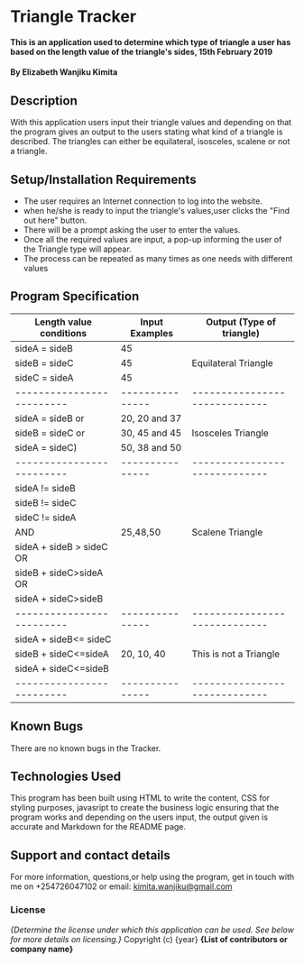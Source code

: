 # Triangle Tracker
#### This is an application used to determine which type of triangle a user has based on the length value of the triangle's sides, 15th February 2019
#### By **Elizabeth Wanjiku Kimita**

## Description
With this application users input their triangle values and depending on that the program gives an output to the users stating what kind of a triangle is described. The triangles can either be equilateral, isosceles, scalene or not a triangle.

## Setup/Installation Requirements
* The user requires an Internet connection to log into the website.
* when he/she is ready to input the triangle's values,user clicks the "Find out here" button.
* There will be a prompt asking the user to enter the values.
* Once all the required values are input, a pop-up informing the user of the Triangle type will appear.
* The process can be repeated as many times as one needs with different values

## Program Specification

  Length value conditions| Input Examples|  Output (Type of triangle)  |
-------------------------|---------------|-----------------------------|
sideA = sideB            |   45          |                             |
sideB = sideC            |   45          |   Equilateral Triangle      |
sideC = sideA            |   45          |                             |
-------------------------|---------------|-----------------------------|
sideA = sideB or         | 20, 20 and 37 |                             |
sideB = sideC or         | 30, 45 and 45 |   Isosceles Triangle        |
sideA = sideC)           | 50, 38 and 50 |                             |
-------------------------|---------------|-----------------------------|
sideA != sideB           |               |                             |
sideB != sideC           |               |                             |
sideC != sideA           |               |                             |
     AND                 |   25,48,50    |   Scalene Triangle          |
sideA + sideB > sideC OR |               |                             |
sideB + sideC>sideA OR   |               |                             |
sideA + sideC>sideB      |               |                             |
-------------------------|---------------|-----------------------------|
sideA + sideB<= sideC    |               |                             |
sideB + sideC<=sideA     |   20, 10, 40  |   This is not a Triangle    |
sideA + sideC<=sideB     |               |                             |
-------------------------|---------------|-----------------------------|

## Known Bugs
There are no known bugs in the Tracker.

## Technologies Used
This program has been built using HTML to write the content, CSS for styling purposes, javasript to create the business logic ensuring that the program works and depending on the users input, the output given is accurate and Markdown for the README page.

## Support and contact details
For more information, questions,or help using the program, get in touch with me on +254726047102 or email: kimita.wanjiku@gmail.com

### License
*{Determine the license under which this application can be used.  See below for more details on licensing.}*
Copyright (c) {year} **{List of contributors or company name}**
